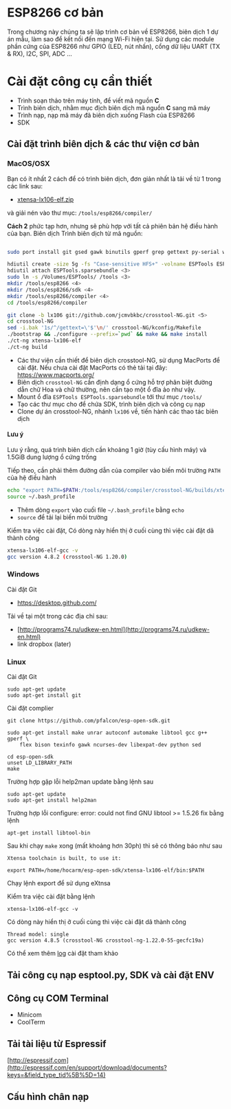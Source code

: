 # ESP8266 cơ bản

Trong chương này chúng ta sẽ lập trình cơ bản về ESP8266, biên dịch 1 dự án mẫu, làm sao để kết nối đến mạng Wi-Fi hiện tại. Sử dụng các module phần cứng của ESP8266 như GPIO (LED, nút nhấn), cổng dữ liệu UART (TX & RX), I2C, SPI, ADC ...

# Cài đặt công cụ cần thiết

* Trình soạn thảo trên máy tính, để viết mã nguồn **C**
* Trình biên dịch, nhằm mục địch biên dịch mã nguồn **C** sang mã máy
* Trình nạp, nạp mã máy đã biên dịch xuống Flash của ESP8266
* SDK


## Cài đặt trình biên dịch & các thư viện cơ bản

### MacOS/OSX

Bạn có ít nhất 2 cách để có trình biên dịch, đơn giản nhất là tải về từ 1 trong các link sau:

- [xtensa-lx106-elf.zip](https://www.dropbox.com/s/wavfbh7v7k3lh15/xtensa-lx106-elf.zip?dl=0)


và giải nén vào thư mục: `/tools/esp8266/compiler/`


**Cách 2** phức tạp hơn, nhưng sẽ phù hợp với tất cả phiên bản hệ điều hành của bạn. Biên dịch Trình biên dịch từ mã nguồn:

```bash

sudo port install git gsed gawk binutils gperf grep gettext py-serial wget libtool autoconf automake 

hdiutil create -size 5g -fs "Case-sensitive HFS+" -volname ESPTools ESPTools.sparsebundle 
hdiutil attach ESPTools.sparsebundle <3>
sudo ln -s /Volumes/ESPTools/ /tools <3>
mkdir /tools/esp8266 <4>
mkdir /tools/esp8266/sdk <4>
mkdir /tools/esp8266/compiler <4>
cd /tools/esp8266/compiler

git clone -b lx106 git://github.com/jcmvbkbc/crosstool-NG.git <5>
cd crosstool-NG
sed -i.bak '1s/^/gettext=\'$'\n/' crosstool-NG/kconfig/Makefile
./bootstrap && ./configure --prefix=`pwd` && make && make install
./ct-ng xtensa-lx106-elf
./ct-ng build
```

- Các thư viện cần thiết để biên dịch crosstool-NG, sử dụng MacPorts để cài đặt. Nếu chưa cài đặt MacPorts có thẻ tải tại đây: https://www.macports.org/
- Biên dịch `crosstool-NG` cần định dạng ổ cứng hỗ trợ phân biệt đường dẫn chữ Hoa và chữ thường, nên cần tạo một ổ đĩa ảo như vậy.
- Mount ổ đĩa `ESPTools ESPTools.sparsebundle` tới thư mục `/tools/`
- Tạo các thư mục cho để chứa SDK, trình biên dịch và công cụ nạp
- Clone dự án crosstool-NG, nhánh `lx106` về, tiến hành các thao tác biên dịch

#### Lưu ý

Lưu ý rằng, quá trình biên dịch cần khoảng 1 giờ (tùy cấu hình máy) và 1.5GiB dung lượng ổ cứng trống

Tiếp theo, cần phải thêm đường dẫn của compiler vào biến môi trường `PATH` của hệ điều hành


```bash
echo "export PATH=$PATH:/tools/esp8266/compiler/crosstool-NG/builds/xtensa-lx106-elf/bin" >>  ~/.bash_profile <1>
source ~/.bash_profile 
```

- Thêm dòng `export` vào cuối file `~/.bash_profile` bằng `echo`
- `source` để tải lại biến môi trường

Kiểm tra việc cài đặt, Có dòng này hiển thị ở cuối cùng thì việc cài đặt dã thành công

```bash
xtensa-lx106-elf-gcc -v
gcc version 4.8.2 (crosstool-NG 1.20.0) 
```


### Windows

Cài đặt Git
- https://desktop.github.com/

Tải về tại một trong các địa chỉ sau:

- [http://programs74.ru/udkew-en.html](http://programs74.ru/udkew-en.html)
- link dropbox (later)


### Linux
Cài đặt Git
```
sudo apt-get update
sudo apt-get install git
```

Cài đặt complier
```
git clone https://github.com/pfalcon/esp-open-sdk.git

sudo apt-get install make unrar autoconf automake libtool gcc g++ gperf \
    flex bison texinfo gawk ncurses-dev libexpat-dev python sed

cd esp-open-sdk
unset LD_LIBRARY_PATH
make
```

Trường hợp gặp lỗi help2man update bằng lệnh sau
```
sudo apt-get update
sudo apt-get install help2man
```

Trường hợp lỗi configure: error: could not find GNU libtool >= 1.5.26 fix bằng lệnh
```
apt-get install libtool-bin
```

Sau khi chạy `make` xong (mất khoảng hơn 30ph) thì sẽ có thông báo như sau
```
Xtensa toolchain is built, to use it:
 
export PATH=/home/hocarm/esp-open-sdk/xtensa-lx106-elf/bin:$PATH
```

Chạy lệnh export để sử dụng eXtnsa

Kiểm tra việc cài đặt bằng lệnh

`xtensa-lx106-elf-gcc -v`

Có dòng này hiển thị ở cuối cùng thì việc cài đặt dã thành công

```
Thread model: single
gcc version 4.8.5 (crosstool-NG crosstool-ng-1.22.0-55-gecfc19a) 
```

Có thể xem thêm [log](http://pastebin.com/3SEJTNqT) cài đặt tham khảo


## Tải công cụ nạp esptool.py, SDK và cài đặt ENV

## Công cụ COM Terminal

- Minicom
- CoolTerm

## Tải tài liệu từ Espressif

[http://espressif.com](http://espressif.com/en/support/download/documents?keys=&field_type_tid%5B%5D=14)

## Cấu hình chân nạp
